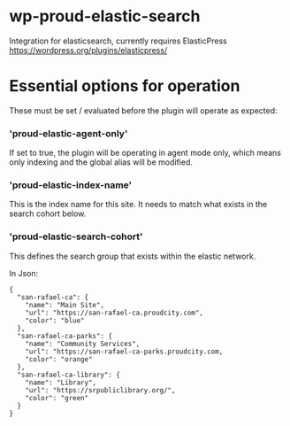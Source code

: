 # wp-proud-elastic-search

Integration for elasticsearch, currently requires ElasticPress https://wordpress.org/plugins/elasticpress/ 

# Essential options for operation

These must be set / evaluated before the plugin will operate as expected:

### 'proud-elastic-agent-only'

If set to true, the plugin will be operating in agent mode only, which means only indexing and the global alias will be modified.

### 'proud-elastic-index-name'

This is the index name for this site.  It needs to match what exists in the search cohort below.

### 'proud-elastic-search-cohort'

This defines the search group that exists within the elastic network.

In Json:
```
{
  "san-rafael-ca": {
    "name": "Main Site",
    "url": "https://san-rafael-ca.proudcity.com",
    "color": "blue"
  },
  "san-rafael-ca-parks": {
    "name": "Community Services",
    "url": "https://san-rafael-ca-parks.proudcity.com,
    "color": "orange"
  },
  "san-rafael-ca-library": {
    "name": "Library",
    "url": "https://srpubliclibrary.org/",
    "color": "green"
  }
}
```